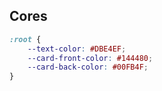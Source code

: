 ## Cores 

```css
:root {
    --text-color: #DBE4EF;
    --card-front-color: #144480;
    --card-back-color: #00FB4F;
}
```